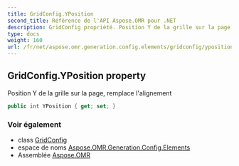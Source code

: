 ```yaml
---
title: GridConfig.YPosition
second_title: Référence de l'API Aspose.OMR pour .NET
description: GridConfig propriété. Position Y de la grille sur la page remplace lalignement
type: docs
weight: 160
url: /fr/net/aspose.omr.generation.config.elements/gridconfig/yposition/
---
```

## GridConfig.YPosition property

Position Y de la grille sur la page, remplace l'alignement

```csharp
public int YPosition { get; set; }
```

### Voir également

* class [GridConfig](../)
* espace de noms [Aspose.OMR.Generation.Config.Elements](../../gridconfig/)
* Assemblée [Aspose.OMR](../../../)


